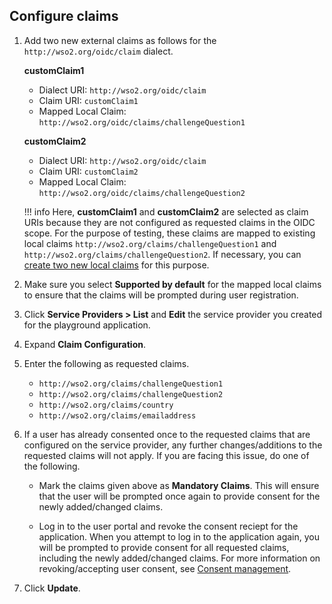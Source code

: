 ## Configure claims

1. Add two new external claims as follows for the `http://wso2.org/oidc/claim` dialect.

    **customClaim1**
    - Dialect URI: `http://wso2.org/oidc/claim`
    - Claim URI: `customClaim1`
    - Mapped Local Claim: `http://wso2.org/oidc/claims/challengeQuestion1`

    **customClaim2**
    - Dialect URI: `http://wso2.org/oidc/claim`
    - Claim URI: `customClaim2`
    - Mapped Local Claim: `http://wso2.org/oidc/claims/challengeQuestion2`

    !!! info
        Here, **customClaim1** and **customClaim2** are selected as claim URIs because they are not configured as requested claims in the OIDC scope. For the purpose of testing, these claims are mapped to existing local claims `http://wso2.org/claims/challengeQuestion1` and `http://wso2.org/claims/challengeQuestion2`. If necessary, you can [create two new local claims](../../../guides/dialects/add-claim-mapping/#add-local-claim) for this purpose.

2. Make sure you select **Supported by default** for the mapped local claims to ensure that the claims will be prompted during user registration.

3. Click **Service Providers > List** and **Edit** the service provider you created for the playground application.

4. Expand **Claim Configuration**.

5. Enter the following as requested claims.
    - `http://wso2.org/claims/challengeQuestion1`
    - `http://wso2.org/claims/challengeQuestion2`
    - `http://wso2.org/claims/country`
    - `http://wso2.org/claims/emailaddress`

6. If a user has already consented once to the requested claims that are configured on the service provider, any further changes/additions to the requested claims will not apply. If you are facing this issue, do one of the following.

    -   Mark the claims given above as **Mandatory Claims**. This will ensure that the user will be prompted once again to provide consent for the newly added/changed claims.

    -   Log in to the user portal and revoke the consent reciept for the application.  When you attempt to log in to the application again, you will be prompted to provide consent for all requested claims, including the newly added/changed claims. For more information on revoking/accepting user consent, see [Consent management](../../../references/concepts/consent-management/).

7. Click **Update**.